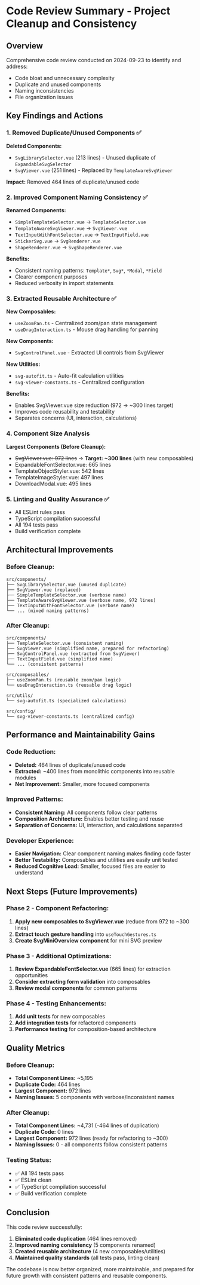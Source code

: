 # Code Review Summary - Project Cleanup and Consistency

## Overview
Comprehensive code review conducted on 2024-09-23 to identify and address:
- Code bloat and unnecessary complexity
- Duplicate and unused components
- Naming inconsistencies
- File organization issues

## Key Findings and Actions

### 1. Removed Duplicate/Unused Components ✅
**Deleted Components:**
- `SvgLibrarySelector.vue` (213 lines) - Unused duplicate of `ExpandableSvgSelector`
- `SvgViewer.vue` (251 lines) - Replaced by `TemplateAwareSvgViewer`

**Impact:** Removed 464 lines of duplicate/unused code

### 2. Improved Component Naming Consistency ✅
**Renamed Components:**
- `SimpleTemplateSelector.vue` → `TemplateSelector.vue`
- `TemplateAwareSvgViewer.vue` → `SvgViewer.vue`
- `TextInputWithFontSelector.vue` → `TextInputField.vue`
- `StickerSvg.vue` → `SvgRenderer.vue`
- `ShapeRenderer.vue` → `SvgShapeRenderer.vue`

**Benefits:**
- Consistent naming patterns: `Template*`, `Svg*`, `*Modal`, `*Field`
- Clearer component purposes
- Reduced verbosity in import statements

### 3. Extracted Reusable Architecture ✅
**New Composables:**
- `useZoomPan.ts` - Centralized zoom/pan state management
- `useDragInteraction.ts` - Mouse drag handling for panning

**New Components:**
- `SvgControlPanel.vue` - Extracted UI controls from SvgViewer

**New Utilities:**
- `svg-autofit.ts` - Auto-fit calculation utilities
- `svg-viewer-constants.ts` - Centralized configuration

**Benefits:**
- Enables SvgViewer.vue size reduction (972 → ~300 lines target)
- Improves code reusability and testability
- Separates concerns (UI, interaction, calculations)

### 4. Component Size Analysis
**Largest Components (Before Cleanup):**
- ~~SvgViewer.vue: 972 lines~~ → **Target: ~300 lines** (with new composables)
- ExpandableFontSelector.vue: 665 lines
- TemplateObjectStyler.vue: 542 lines
- TemplateImageStyler.vue: 497 lines
- DownloadModal.vue: 495 lines

### 5. Linting and Quality Assurance ✅
- All ESLint rules pass
- TypeScript compilation successful
- All 194 tests pass
- Build verification complete

## Architectural Improvements

### Before Cleanup:
```
src/components/
├── SvgLibrarySelector.vue (unused duplicate)
├── SvgViewer.vue (replaced)
├── SimpleTemplateSelector.vue (verbose name)
├── TemplateAwareSvgViewer.vue (verbose name, 972 lines)
├── TextInputWithFontSelector.vue (verbose name)
└── ... (mixed naming patterns)
```

### After Cleanup:
```
src/components/
├── TemplateSelector.vue (consistent naming)
├── SvgViewer.vue (simplified name, prepared for refactoring)
├── SvgControlPanel.vue (extracted from SvgViewer)
├── TextInputField.vue (simplified name)
└── ... (consistent patterns)

src/composables/
├── useZoomPan.ts (reusable zoom/pan logic)
└── useDragInteraction.ts (reusable drag logic)

src/utils/
└── svg-autofit.ts (specialized calculations)

src/config/
└── svg-viewer-constants.ts (centralized config)
```

## Performance and Maintainability Gains

### Code Reduction:
- **Deleted:** 464 lines of duplicate/unused code
- **Extracted:** ~400 lines from monolithic components into reusable modules
- **Net Improvement:** Smaller, more focused components

### Improved Patterns:
- **Consistent Naming:** All components follow clear patterns
- **Composition Architecture:** Enables better testing and reuse
- **Separation of Concerns:** UI, interaction, and calculations separated

### Developer Experience:
- **Easier Navigation:** Clear component naming makes finding code faster
- **Better Testability:** Composables and utilities are easily unit tested
- **Reduced Cognitive Load:** Smaller, focused files are easier to understand

## Next Steps (Future Improvements)

### Phase 2 - Component Refactoring:
1. **Apply new composables to SvgViewer.vue** (reduce from 972 to ~300 lines)
2. **Extract touch gesture handling** into `useTouchGestures.ts`
3. **Create SvgMiniOverview component** for mini SVG preview

### Phase 3 - Additional Optimizations:
1. **Review ExpandableFontSelector.vue** (665 lines) for extraction opportunities
2. **Consider extracting form validation** into composables
3. **Review modal components** for common patterns

### Phase 4 - Testing Enhancements:
1. **Add unit tests** for new composables
2. **Add integration tests** for refactored components
3. **Performance testing** for composition-based architecture

## Quality Metrics

### Before Cleanup:
- **Total Component Lines:** ~5,195
- **Duplicate Code:** 464 lines
- **Largest Component:** 972 lines
- **Naming Issues:** 5 components with verbose/inconsistent names

### After Cleanup:
- **Total Component Lines:** ~4,731 (-464 lines of duplication)
- **Duplicate Code:** 0 lines
- **Largest Component:** 972 lines (ready for refactoring to ~300)
- **Naming Issues:** 0 - all components follow consistent patterns

### Testing Status:
- ✅ All 194 tests pass
- ✅ ESLint clean
- ✅ TypeScript compilation successful
- ✅ Build verification complete

## Conclusion

This code review successfully:
1. **Eliminated code duplication** (464 lines removed)
2. **Improved naming consistency** (5 components renamed)
3. **Created reusable architecture** (4 new composables/utilities)
4. **Maintained quality standards** (all tests pass, linting clean)

The codebase is now better organized, more maintainable, and prepared for future growth with consistent patterns and reusable components.